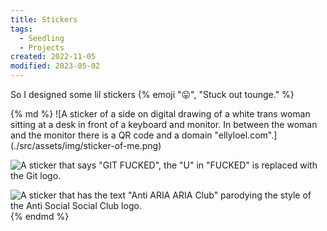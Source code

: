 ```yaml
---
title: Stickers
tags:
  - Seedling
  - Projects
created: 2022-11-05
modified: 2023-05-02
---
```


So I designed some lil stickers {% emoji "😛", "Stuck out tounge." %}

<div class="[ photos ][ grid ]">
{% md %}
![A sticker of a side on digital drawing of a white trans woman sitting at a desk in front of a keyboard and monitor. In between the woman and the monitor there is a QR code and a domain "ellyloel.com".](./src/assets/img/sticker-of-me.png)

![A sticker that says "GIT FUCKED", the "U" in "FUCKED" is replaced with the Git logo.](./src/assets/img/git-fucked-sticker.png)

![A sticker that has the text "Anti ARIA ARIA Club" parodying the style of the Anti Social Social Club logo.](./src/assets/img/anti-aria-aria-club-sticker.png)
{% endmd %}
</div>
